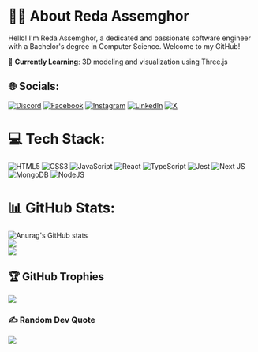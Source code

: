 # 🙋‍♂️ About Reda Assemghor

Hello! I'm Reda Assemghor, a dedicated and passionate software engineer with a Bachelor's degree in Computer Science. Welcome to my GitHub!

💬 **Currently Learning**: 3D modeling and visualization using Three.js

## 🌐 Socials:
[![Discord](https://img.shields.io/badge/Discord-%237289DA.svg?logo=discord&logoColor=white)](https://discord.gg/#0974) 
[![Facebook](https://img.shields.io/badge/Facebook-%231877F2.svg?logo=Facebook&logoColor=white)](https://www.facebook.com/profile.php?id=100003490687218) 
[![Instagram](https://img.shields.io/badge/Instagram-%23E4405F.svg?logo=Instagram&logoColor=white)](https://instagram.com/redaassemghor_) 
[![LinkedIn](https://img.shields.io/badge/LinkedIn-%230077B5.svg?logo=linkedin&logoColor=white)](https://www.linkedin.com/in/assemghor-reda-2382162b2/) 
[![X](https://img.shields.io/badge/X-black.svg?logo=X&logoColor=white)](https://x.com/assemghorreda)


# 💻 Tech Stack:
![HTML5](https://img.shields.io/badge/html5-%23E34F26.svg?style=for-the-badge&logo=html5&logoColor=white) 
![CSS3](https://img.shields.io/badge/css3-%231572B6.svg?style=for-the-badge&logo=css3&logoColor=white) 
![JavaScript](https://img.shields.io/badge/javascript-%23323330.svg?style=for-the-badge&logo=javascript&logoColor=%23F7DF1E) 
![React](https://img.shields.io/badge/react-%2320232a.svg?style=for-the-badge&logo=react&logoColor=%2361DAFB) 
![TypeScript](https://img.shields.io/badge/typescript-%23007ACC.svg?style=for-the-badge&logo=typescript&logoColor=white)
![Jest](https://img.shields.io/badge/-jest-%23C21325?style=for-the-badge&logo=jest&logoColor=white)
![Next JS](https://img.shields.io/badge/Next-black?style=for-the-badge&logo=next.js&logoColor=white)
![MongoDB](https://img.shields.io/badge/MongoDB-%234ea94b.svg?style=for-the-badge&logo=mongodb&logoColor=white) 
![NodeJS](https://img.shields.io/badge/node.js-6DA55F?style=for-the-badge&logo=node.js&logoColor=white)
# 📊 GitHub Stats:
![Anurag's GitHub stats](https://github-readme-stats.vercel.app/api?username=redaAssemghor&show_icons=true&theme=radical)<br/>
![](https://github-readme-streak-stats.herokuapp.com/?user=redaAssemghor&theme=dark&hide_border=false)<br/>
![](https://github-readme-stats.vercel.app/api/top-langs/?username=redaAssemghor&theme=dark&hide_border=false&include_all_commits=false&count_private=false&layout=compact)

## 🏆 GitHub Trophies
![](https://github-profile-trophy.vercel.app/?username=redaAssemghor&theme=radical&no-frame=false&no-bg=true&margin-w=4)

### ✍️ Random Dev Quote
![](https://quotes-github-readme.vercel.app/api?type=horizontal&theme=radical)


